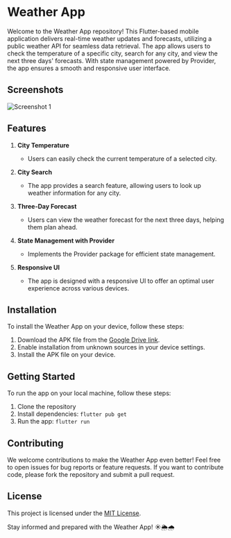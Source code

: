 # Weather App

Welcome to the Weather App repository! This Flutter-based mobile application delivers real-time weather updates and forecasts, utilizing a public weather API for seamless data retrieval. The app allows users to check the temperature of a specific city, search for any city, and view the next three days' forecasts. With state management powered by Provider, the app ensures a smooth and responsive user interface.

## Screenshots

![Screenshot 1](<insert_screenshot1_link_here>)

## Features

1. **City Temperature**
   - Users can easily check the current temperature of a selected city.

2. **City Search**
   - The app provides a search feature, allowing users to look up weather information for any city.

3. **Three-Day Forecast**
   - Users can view the weather forecast for the next three days, helping them plan ahead.

4. **State Management with Provider**
   - Implements the Provider package for efficient state management.

5. **Responsive UI**
   - The app is designed with a responsive UI to offer an optimal user experience across various devices.

## Installation

To install the Weather App on your device, follow these steps:

1. Download the APK file from the [Google Drive link](<https://drive.google.com/drive/u/1/folders/1hplTvObVym8KMyE9-LftXZ3WBSxzs9gW>).
2. Enable installation from unknown sources in your device settings.
3. Install the APK file on your device.


## Getting Started

To run the app on your local machine, follow these steps:

1. Clone the repository
2. Install dependencies: `flutter pub get`
3. Run the app: `flutter run`

## Contributing

We welcome contributions to make the Weather App even better! Feel free to open issues for bug reports or feature requests. If you want to contribute code, please fork the repository and submit a pull request.

## License

This project is licensed under the [MIT License](LICENSE).

Stay informed and prepared with the Weather App! ☀️🌦️🌧️
